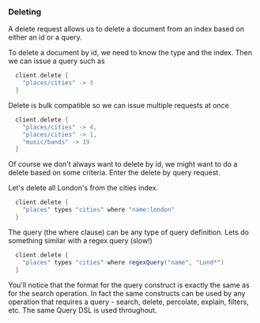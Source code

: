 ### Deleting

A delete request allows us to delete a document from an index based on either an id or a query.

To delete a document by id, we need to know the type and the index. Then we can issue a query such as

```scala
  client.delete {
    "places/cities" -> 3
  }
```

Delete is bulk compatible so we can issue multiple requests at once

```scala
  client.delete {
    "places/cities" -> 4,
    "places/cities" -> 1,
    "music/bands" -> 19
  }
```

Of course we don't always want to delete by id, we might want to do a delete based on some criteria. Enter the
delete by query request.

Let's delete all London's from the cities index.

```scala
  client.delete {
    "places" types "cities" where "name:london"
  }
```

The query (the where clause) can be any type of query definition. Lets do something similar with a regex query (slow!)

```scala
  client.delete {
    "places" types "cities" where regexQuery("name", "Lond*")
  }
```

You'll notice that the format for the query construct is exactly the same as for the search operation.
In fact the same constructs can be used by any operation that requires a query - search, delete, percolate, explain, filters, etc. The same Query DSL is used throughout.